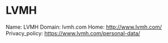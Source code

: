 
# LVMH

Name: LVMH
Domain: lvmh.com
Home: http://www.lvmh.com/
Privacy_policy: https://www.lvmh.com/personal-data/
